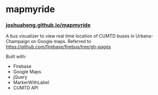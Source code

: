 mapmyride
=========

### [joshuaheng.github.io/mapmyride](https://joshuaheng.github.io/mapmyride)

A bus visualizer to view real time location of CUMTD buses in Urbana-Champaign on Google maps.
Referred to https://github.com/firebase/firebus/tree/gh-pages

Built with:
- Firebase
- Google Maps
- jQuery
- MarkerWithLabel
- CUMTD API

